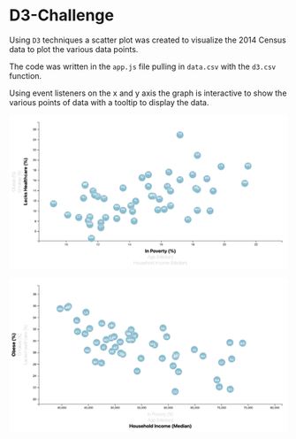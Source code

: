 # D3-Challenge

Using `D3` techniques a scatter plot was created to visualize the 2014 Census data to plot the various data points. 

The code was written in the `app.js` file pulling in `data.csv` with the `d3.csv` function. 

Using event listeners on the x and y axis the graph is interactive to show the various points of data with a tooltip to display the data.

![poverty and healthcare](D3_data_journalism/assets/images/poverty_healthcare.png)

![income and obesity](D3_data_journalism/assets/images/income_obesity.png)